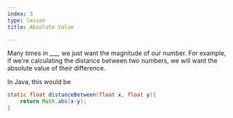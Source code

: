 ```yaml
---
index: 3
type: lesson
title: Absolute Value

---
```


Many times in ___, we just want the magnitude of our number. For example, if we're calculating the distance between two numbers, we will want the absolute value of their difference.

In Java, this would be
```java
static float distanceBetween(float x, float y){
	return Math.abs(x-y);
}
```
<!--stackedit_data:
eyJoaXN0b3J5IjpbMTg4NzA4ODY4M119
-->